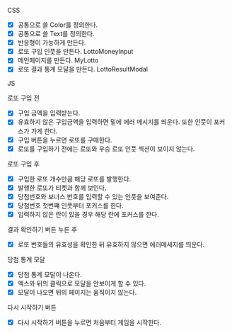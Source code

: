 CSS

- [x] 공통으로 쓸 Color를 정의한다.
- [x] 공통으로 쓸 Text를 정의한다.
- [x] 반응형이 가능하게 만든다.
- [x] 로또 구입 인풋을 만든다. LottoMoneyInput
- [x] 메인페이지를 만든다. MyLotto
- [x] 로또 결과 통계 모달을 만든다. LottoResultModal

JS

로또 구입 전

- [x] 구입 금액을 입력받는다.
- [x] 유효하지 않은 구입금액을 입력하면 밑에 에러 메시지를 띄운다. 또한 인풋이 포커스가 가게 한다.
- [x] 구입 버튼을 누르면 로또를 구매한다.
- [x] 로또를 구입하기 전에는 로또와 우승 로또 인풋 섹션이 보이지 않는다.

로또 구입 후

- [x] 구입한 로또 개수만큼 해당 로또를 발행한다.
- [x] 발행한 로또가 티켓과 함께 보인다.
- [x] 당첨번호와 보너스 번호를 입력할 수 있는 인풋을 보여준다.
- [x] 당첨번호 첫번쨰 인풋부터 포커스를 한다.
- [x] 입력하지 않은 란이 있을 경우 해당 란에 포커스를 한다.

결과 확인하기 버튼 누른 후

- [x] 로또 번호들의 유효성을 확인한 뒤 유효하지 않으면 에러메세지를 띄운다.

당첨 통계 모달

- [x] 당첨 통계 모달이 나온다.
- [x] 엑스와 뒤의 클릭으로 모달을 안보이게 할 수 있다.
- [x] 모달이 나오면 뒤의 페이지는 움직이지 않는다.

다시 시작하기 버튼

- [x] 다시 시작하기 버튼을 누르면 처음부터 게임을 시작한다.
